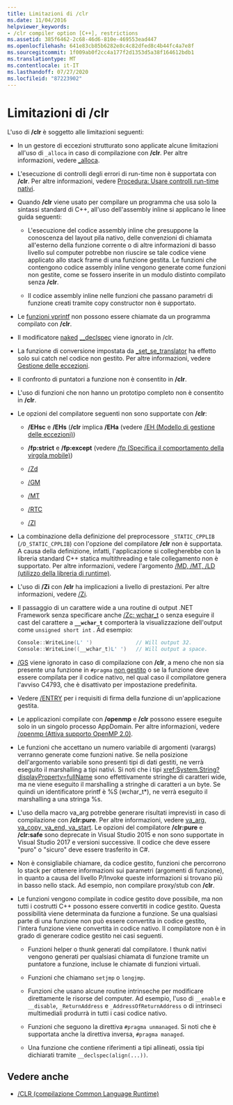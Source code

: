 ```yaml
---
title: Limitazioni di /clr
ms.date: 11/04/2016
helpviewer_keywords:
- /clr compiler option [C++], restrictions
ms.assetid: 385f6462-2c68-46d6-810e-469553ead447
ms.openlocfilehash: 641e83cb85b6282e8c4c82dfed8c4b44fc4a7e8f
ms.sourcegitcommit: 1f009ab0f2cc4a177f2d1353d5a38f164612bdb1
ms.translationtype: MT
ms.contentlocale: it-IT
ms.lasthandoff: 07/27/2020
ms.locfileid: "87223902"
---
```

# <a name="clr-restrictions"></a>Limitazioni di /clr

L'uso di **/clr** è soggetto alle limitazioni seguenti:

- In un gestore di eccezioni strutturato sono applicate alcune limitazioni all'uso di `_alloca` in caso di compilazione con **/clr**. Per altre informazioni, vedere [_alloca](../../c-runtime-library/reference/alloca.md).

- L'esecuzione di controlli degli errori di run-time non è supportata con **/clr**. Per altre informazioni, vedere [Procedura: Usare controlli run-time nativi](/visualstudio/debugger/how-to-use-native-run-time-checks).

- Quando **/clr** viene usato per compilare un programma che usa solo la sintassi standard di C++, all'uso dell'assembly inline si applicano le linee guida seguenti:

  - L'esecuzione del codice assembly inline che presuppone la conoscenza del layout pila nativo, delle convenzioni di chiamata all'esterno della funzione corrente o di altre informazioni di basso livello sul computer potrebbe non riuscire se tale codice viene applicato allo stack frame di una funzione gestita. Le funzioni che contengono codice assembly inline vengono generate come funzioni non gestite, come se fossero inserite in un modulo distinto compilato senza **/clr**.

  - Il codice assembly inline nelle funzioni che passano parametri di funzione creati tramite copy constructor non è supportato.

- Le [funzioni vprintf](../../c-runtime-library/vprintf-functions.md) non possono essere chiamate da un programma compilato con **/clr**.

- Il modificatore [naked](../../cpp/naked-cpp.md) [__declspec](../../cpp/declspec.md) viene ignorato in /clr.

- La funzione di conversione impostata da [_set_se_translator](../../c-runtime-library/reference/set-se-translator.md) ha effetto solo sui catch nel codice non gestito. Per altre informazioni, vedere [Gestione delle eccezioni](../../extensions/exception-handling-cpp-component-extensions.md).

- Il confronto di puntatori a funzione non è consentito in **/clr**.

- L'uso di funzioni che non hanno un prototipo completo non è consentito in **/clr**.

- Le opzioni del compilatore seguenti non sono supportate con **/clr**:

  - **/EHsc** e **/EHs** (**/clr** implica **/EHa** (vedere [/EH (Modello di gestione delle eccezioni)](eh-exception-handling-model.md))

  - **/fp:strict** e **/fp:except** (vedere [/fp (Specifica il comportamento della virgola mobile)](fp-specify-floating-point-behavior.md))

  - [/Zd](z7-zi-zi-debug-information-format.md)

  - [/GM](gm-enable-minimal-rebuild.md)

  - [/MT](md-mt-ld-use-run-time-library.md)

  - [/RTC](rtc-run-time-error-checks.md)

  - [/ZI](z7-zi-zi-debug-information-format.md)

- La combinazione della definizione del preprocessore `_STATIC_CPPLIB` (`/D_STATIC_CPPLIB`) con l'opzione del compilatore **/clr** non è supportata. A causa della definizione, infatti, l'applicazione si collegherebbe con la libreria standard C++ statica multithreading e tale collegamento non è supportato. Per altre informazioni, vedere l'argomento [/MD, /MT, /LD (utilizzo della libreria di runtime)](md-mt-ld-use-run-time-library.md).

- L'uso di **/Zi** con **/clr** ha implicazioni a livello di prestazioni. Per altre informazioni, vedere [/Zi](z7-zi-zi-debug-information-format.md).

- Il passaggio di un carattere wide a una routine di output .NET Framework senza specificare anche [/Zc: wchar_t](zc-wchar-t-wchar-t-is-native-type.md) o senza eseguire il cast del carattere a **`__wchar_t`** comporterà la visualizzazione dell'output come `unsigned short int` . Ad esempio:

    ```cpp
    Console::WriteLine(L' ')              // Will output 32.
    Console::WriteLine((__wchar_t)L' ')   // Will output a space.
    ```

- [/GS](gs-buffer-security-check.md) viene ignorato in caso di compilazione con **/clr**, a meno che non sia presente una funzione in `#pragma` [non gestito](../../preprocessor/managed-unmanaged.md) o se la funzione deve essere compilata per il codice nativo, nel qual caso il compilatore genera l'avviso C4793, che è disattivato per impostazione predefinita.

- Vedere [/ENTRY](entry-entry-point-symbol.md) per i requisiti di firma della funzione di un'applicazione gestita.

- Le applicazioni compilate con **/openmp** e **/clr** possono essere eseguite solo in un singolo processo AppDomain.  Per altre informazioni, vedere [/openmp (Attiva supporto OpenMP 2.0)](openmp-enable-openmp-2-0-support.md).

- Le funzioni che accettano un numero variabile di argomenti (varargs) verranno generate come funzioni native. Se nella posizione dell'argomento variabile sono presenti tipi di dati gestiti, ne verrà eseguito il marshalling a tipi nativi. Si noti che i tipi <xref:System.String?displayProperty=fullName> sono effettivamente stringhe di caratteri wide, ma ne viene eseguito il marshalling a stringhe di caratteri a un byte. Se quindi un identificatore printf è %S (wchar_t*), ne verrà eseguito il marshalling a una stringa %s.

- L'uso della macro va_arg potrebbe generare risultati imprevisti in caso di compilazione con **/clr:pure**. Per altre informazioni, vedere [va_arg, va_copy, va_end, va_start](../../c-runtime-library/reference/va-arg-va-copy-va-end-va-start.md). Le opzioni del compilatore **/clr:pure** e **/clr:safe** sono deprecate in Visual Studio 2015 e non sono supportate in Visual Studio 2017 e versioni successive. Il codice che deve essere "puro" o "sicuro" deve essere trasferito in C#.

- Non è consigliabile chiamare, da codice gestito, funzioni che percorrono lo stack per ottenere informazioni sui parametri (argomenti di funzione), in quanto a causa del livello P/Invoke queste informazioni si trovano più in basso nello stack.  Ad esempio, non compilare proxy/stub con **/clr**.

- Le funzioni vengono compilate in codice gestito dove possibile, ma non tutti i costrutti C++ possono essere convertiti in codice gestito.  Questa possibilità viene determinata da funzione a funzione. Se una qualsiasi parte di una funzione non può essere convertita in codice gestito, l'intera funzione viene convertita in codice nativo. Il compilatore non è in grado di generare codice gestito nei casi seguenti.

  - Funzioni helper o thunk generati dal compilatore. I thunk nativi vengono generati per qualsiasi chiamata di funzione tramite un puntatore a funzione, incluse le chiamate di funzioni virtuali.

  - Funzioni che chiamano `setjmp` o `longjmp`.

  - Funzioni che usano alcune routine intrinseche per modificare direttamente le risorse del computer. Ad esempio, l'uso di `__enable` e `__disable`, `_ReturnAddress` e `_AddressOfReturnAddress` o di intrinseci multimediali produrrà in tutti i casi codice nativo.

  - Funzioni che seguono la direttiva `#pragma unmanaged`. Si noti che è supportata anche la direttiva inversa, `#pragma managed`.

  - Una funzione che contiene riferimenti a tipi allineati, ossia tipi dichiarati tramite `__declspec(align(...))`.

## <a name="see-also"></a>Vedere anche

- [/CLR (compilazione Common Language Runtime)](clr-common-language-runtime-compilation.md)
